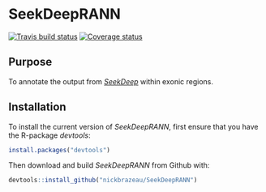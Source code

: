 # SeekDeepRANN
[![Travis build status](https://travis-ci.org/IDEELResearch/SeekDeepRANN.svg?branch=master)](https://travis-ci.org/IDEELResearch/SeekDeepRANN)
[![Coverage status](https://codecov.io/gh/IDEELResearch/SeekDeepRANN/branch/master/graph/badge.svg)](https://codecov.io/github/IDEELResearch/SeekDeepRANN?branch=master)

## Purpose 
To annotate the output from _[SeekDeep](http://baileylab.umassmed.edu/SeekDeep/)_ within exonic regions. 
  

## Installation 
To install the current version of _SeekDeepRANN_, first ensure that you have the R-package _devtools_:
``` r
install.packages("devtools")
```

Then download and build _SeekDeepRANN_ from Github with: 
``` r
devtools::install_github("nickbrazeau/SeekDeepRANN")
```
